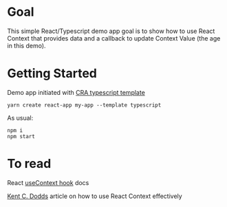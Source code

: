 # Goal

This simple React/Typescript demo app goal is to show how to use React Context that provides data and a callback to update Context Value (the age in this demo).

# Getting Started

Demo app initiated with [CRA typescript template](https://create-react-app.dev/docs/adding-typescript/#getting-started-with-typescript-and-react)

```
yarn create react-app my-app --template typescript
```

As usual:

```
npm i
npm start
```

# To read

React [useContext hook](https://reactjs.org/docs/hooks-reference.html#usecontext) docs

[Kent C. Dodds](https://kentcdodds.com/blog/how-to-use-react-context-effectively) article on how to use React Context effectively
